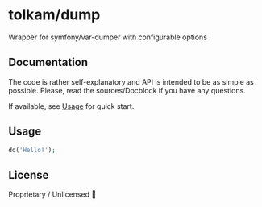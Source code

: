 # tolkam/dump

Wrapper for symfony/var-dumper with configurable options

## Documentation

The code is rather self-explanatory and API is intended to be as simple as possible. Please, read the sources/Docblock if you have any questions.

If available, see [Usage](#usage) for quick start.

## Usage

````php
dd('Hello!');
````

## License

Proprietary / Unlicensed 🤷

